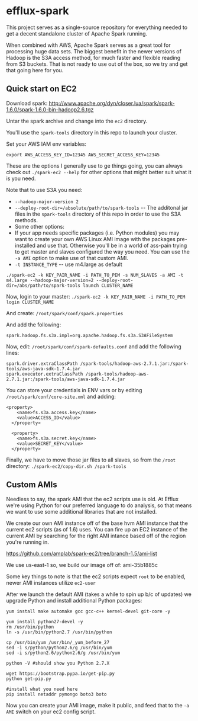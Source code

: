 # efflux-spark
This project serves as a single-source repository for everything needed to get a decent standalone cluster of Apache Spark running.

When combined with AWS, Apache Spark serves as a great tool for processing huge data sets. The biggest benefit in the newer versions of Hadoop is the S3A access method, for much faster and flexible reading from S3 buckets. That is not ready to use out of the box, so we try and get that going here for you.

## Quick start on EC2
Download spark: http://www.apache.org/dyn/closer.lua/spark/spark-1.6.0/spark-1.6.0-bin-hadoop2.6.tgz

Untar the spark archive and change into the `ec2` directory.

You'll use the `spark-tools` directory in this repo to launch your cluster.

Set your AWS IAM env variables:

`export AWS_ACCESS_KEY_ID=12345 AWS_SECRET_ACCESS_KEY=12345`

These are the options I generally use to ge things going, you can always check out `./spark-ec2 --help` for other options that might better suit what it is you need.

Note that to use S3A you need:
* `--hadoop-major-version 2`
* `--deploy-root-dir=/absolute/path/to/spark-tools` -- The additonal jar files in the `spark-tools` directory of this repo in order to use the S3A methods.
* Some other options:
* If your app needs specific packages (i.e. Python modules) you may want to create your own AWS Linux AMI image with the packages pre-installed and use that. Otherwise you'll be in a world of ass-pain trying to get master and slaves configured the way you need. You can use the `-a AMI` option to make use of that custom AMI.
* `-t INSTANCE_TYPE` -- use m4.large as default

`./spark-ec2 -k KEY_PAIR_NAME -i PATH_TO_PEM -s NUM_SLAVES -a AMI -t m4.large --hadoop-major-version=2 --deploy-root-dir=/abs/path/to/spark-tools launch CLUSTER_NAME`

Now, login to your master:
`./spark-ec2 -k KEY_PAIR_NAME -i PATH_TO_PEM login CLUSTER_NAME`

And create: `/root/spark/conf/spark.properties`

And add the following:
```
spark.hadoop.fs.s3a.impl=org.apache.hadoop.fs.s3a.S3AFileSystem
```

Now, edit: `/root/spark/conf/spark-defaults.conf` and add the following lines:
```
spark.driver.extraClassPath /spark-tools/hadoop-aws-2.7.1.jar:/spark-tools/aws-java-sdk-1.7.4.jar
spark.executor.extraClassPath /spark-tools/hadoop-aws-2.7.1.jar:/spark-tools/aws-java-sdk-1.7.4.jar
```

You can store your credentials in ENV vars or by editing `/root/spark/conf/core-site.xml` and adding:
```
<property>
    <name>fs.s3a.access.key</name>
    <value>ACCESS_ID</value>
  </property>

  <property>
    <name>fs.s3a.secret.key</name>
    <value>SECRET_KEY</value>
  </property>
```

Finally, we have to move those jar files to all slaves, so from the `/root` directory:
`./spark-ec2/copy-dir.sh /spark-tools`

## Custom AMIs  

Needless to say, the spark AMI that the ec2 scripts use is old. At Efflux we're using Python for our preferred language to do analysis, so that means we want to use some additional libraries that are not installed.

We create our own AMI instance off of the base hvm AMI instance that the current ec2 scripts (as of 1.6) uses. You can fire up an EC2 instance of the current AMI by searching for the right AMI intance based off of the region you're running in.

https://github.com/amplab/spark-ec2/tree/branch-1.5/ami-list 

We use us-east-1 so, we build our image off of: ami-35b1885c

Some key things to note is that the ec2 scripts expect `root` to be enabled, newer AMI instances utilize `ec2-user`

After we launch the default AMI (takes a while to spin up b/c of updates) we upgrade Python and install additional Python packages:

```
yum install make automake gcc gcc-c++ kernel-devel git-core -y 

yum install python27-devel -y 
rm /usr/bin/python
ln -s /usr/bin/python2.7 /usr/bin/python 

cp /usr/bin/yum /usr/bin/_yum_before_27 
sed -i s/python/python2.6/g /usr/bin/yum 
sed -i s/python2.6/python2.6/g /usr/bin/yum 

python -V #should show you Python 2.7.X

wget https://bootstrap.pypa.io/get-pip.py
python get-pip.py

#install what you need here
pip install netaddr pymongo boto3 boto
```

Now you can create your AMI image, make it public, and feed that to the `-a AMI` switch on your ec2 config script.

